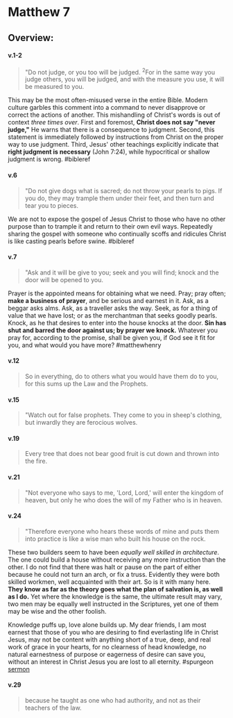 # Matthew 7

## Overview:


#### v.1-2
>"Do not judge, or you too will be judged. <sup>2</sup>For in the same way you judge others, you will be judged, and with the measure you use, it will be measured to you.

This may be the most often-misused verse in the entire Bible. Modern culture garbles this comment into a command to never disapprove or correct the actions of another. This mishandling of Christ's words is out of context _three times over_. First and foremost, **Christ does not say "never judge,"** He warns that there is a consequence to judgment. Second, this statement is immediately followed by instructions from Christ on the proper way to use judgment. Third, Jesus' other teachings explicitly indicate that **right judgment is necessary** (John 7:24), while hypocritical or shallow judgment is wrong.
#bibleref 

#### v.6
>"Do not give dogs what is sacred; do not throw your pearls to pigs. If you do, they may trample them under their feet, and then turn and tear you to pieces.

We are not to expose the gospel of Jesus Christ to those who have no other purpose than to trample it and return to their own evil ways. Repeatedly sharing the gospel with someone who continually scoffs and ridicules Christ is like casting pearls before swine.
#bibleref 

#### v.7
>"Ask and it will be give to you; seek and you will find; knock and the door will be opened to you.

Prayer is the appointed means for obtaining what we need. Pray; pray often; **make a business of prayer**, and be serious and earnest in it. Ask, as a beggar asks alms. Ask, as a traveller asks the way. Seek, as for a thing of value that we have lost; or as the merchantman that seeks goodly pearls. Knock, as he that desires to enter into the house knocks at the door. **Sin has shut and barred the door against us; by prayer we knock.** Whatever you pray for, according to the promise, shall be given you, if God see it fit for you, and what would you have more?
#matthewhenry 

#### v.12
>So in everything, do to others what you would have them do to you, for this sums up the Law and the Prophets.

#### v.15
>"Watch out for false prophets. They come to you in sheep's clothing, but inwardly they are ferocious wolves.

#### v.19
>Every tree that does not bear good fruit is cut down and thrown into the fire.

#### v.21
>"Not everyone who says to me, 'Lord, Lord,' will enter the kingdom of heaven, but only he who does the will of my Father who is in heaven.

#### v.24
>"Therefore everyone who hears these words of mine and puts them into practice is like a wise man who built his house on the rock.


These two builders seem to have been *equally well skilled in architecture*. The one could build a house without receiving any more instruction than the other. I do not find that there was halt or pause on the part of either because he could not turn an arch, or fix a truss. Evidently they were both skilled workmen, well acquainted with their art. So is it with many here. **They know as far as the theory goes what the plan of salvation is, as well as I do.** Yet where the knowledge is the same, the ultimate result may vary, two men may be equally well instructed in the Scriptures, yet one of them may be wise and the other foolish.

Knowledge puffs up, love alone builds up. My dear friends, I am most earnest that those of you who are desiring to find everlasting life in Christ Jesus, may not be content with anything short of a true, deep, and real work of grace in your hearts, for no clearness of head knowledge, no natural earnestness of purpose or eagerness of desire can save you, without an interest in Christ Jesus you are lost to all eternity.
#spurgeon [sermon](https://www.spurgeongems.org/sermon/chs918.pdf)

#### v.29
>because he taught as one who had authority, and not as their teachers of the law.


